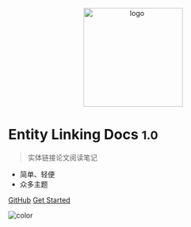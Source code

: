 <!-- _coverpage.md -->

<!-- ![logo](https://avatars.githubusercontent.com/u/109841416) -->

<p align="center">
 <img src="https://avatars.githubusercontent.com/u/109841416" alt="logo" width=200 height=200 />
</p>

# Entity Linking Docs <small>1.0</small>

> 实体链接论文阅读笔记

- 简单、轻便
- 众多主题

[GitHub](https://github.com/Artessay/Entity-Linking-Docs.git)
[Get Started](zh-cn/)

<!-- 背景图片 -->

<!-- ![](_media/bg.png) -->

<!-- 背景色 -->

![color](#FFBEB3)